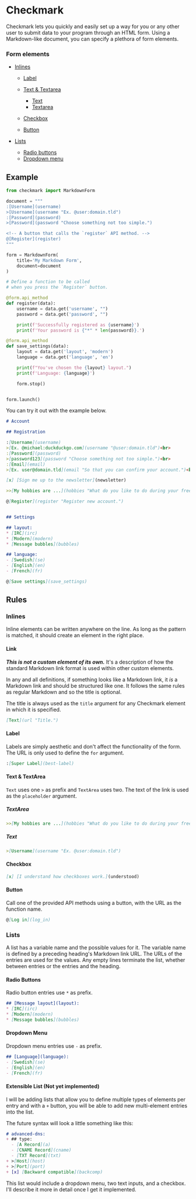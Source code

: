 # Checkmark

Checkmark lets you quickly and easily set up a way for you or any other user to submit data to your program through an HTML form. Using a Markdown-like document, you can specify a plethora of form elements.

### Form elements

- [Inlines](#inlines)
    - [Label](#label)
    - [Text & Textarea](#text-textarea)
        - [Text](#text)
        - [Textarea](#textarea)

    - [Checkbox](#checkbox)
    - [Button](#button)
    
- [Lists](#lists)
    - [Radio buttons](#radio-buttons)
    - [Dropdown menu](#dropdown-menu)


## Example

```py
from checkmark import MarkdownForm

document = """
:[Username](username)
>[Username](username "Ex. @user:domain.tld")
:[Password](password)
>[Password](password "Choose something not too simple.")

<!-- A button that calls the `register` API method. -->
@[Register](register)
"""

form = MarkdownForm(
    title='My Markdown Form',
    document=document
)

# Define a function to be called
# when you press the `Register` button.

@form.api_method
def register(data):
    username = data.get('username', "")
    password = data.get('password', "")

    print(f'Successfully registered as {username}')
    print(f'Your password is {"*" * len(password)}.')

@form.api_method
def save_settings(data):
    layout = data.get('layout', 'modern')
    language = data.get('language', 'en')

    print(f"You've chosen the {layout} layout.")
    print(f'Language: {language}')

    form.stop()


form.launch()
```

You can try it out with the example below.

```md
# Account

## Registration

:[Username](username)
>[Ex. @michael:duckduckgo.com](username "@user:domain.tld")<br>
:[Password](password)
>[password123](password "Choose something not too simple.")<br>
:[Email](email)
>[Ex. user@domain.tld](email "So that you can confirm your account.")<br>

[x] [Sign me up to the newsletter](newsletter)

>>[My hobbies are ...](hobbies "What do you like to do during your free time?")

@[Register](register "Register new account.")


## Settings

## layout:
* [IRC](irc)
* [Modern](modern)
* [Message bubbles](bubbles)

## language:
- [Swedish](se)
- [English](en)
- [French](fr)

@[Save settings](save_settings)
```


## Rules

### Inlines

Inline elements can be written anywhere on the line. As long as the pattern is matched, it should create an element in the right place.

#### Link

***This is not a custom element of its own.*** It's a description of how the standard Markdown link format is used within other custom elements.

In any and all definitions, if something looks like a Markdown link, it *is* a Markdown link and should be structured like one. It follows the same rules as regular Markdown and so the title is optional.

The title is always used as the `title` argument for any Checkmark element in which it is specified.

```md
[Text](url "Title.")
```

#### Label

Labels are simply aesthetic and don't affect the functionality of the form.
The URL is only used to define the `for` argument.

```md
:[Super Label](best-label)
```

#### Text & TextArea

`Text` uses one `>` as prefix and `TextArea` uses two.
The text of the link is used as the `placeholder` argument.

##### TextArea
```md
>>[My hobbies are ...](hobbies "What do you like to do during your free time?")
```

##### Text
```md
>[Username](username "Ex. @user:domain.tld")
```

#### Checkbox
```md
[x] [I understand how checkboxes work.](understood)
```

#### Button

Call one of the provided API methods using a button, with the URL as the function name.

```md
@[Log in](log_in)
```

### Lists

A list has a variable name and the possible values for it. The variable name is defined by a preceding heading's Markdown link URL. The URLs of the entries are used for the values. Any empty lines terminate the list, whether between entries or the entries and the heading.

#### Radio Buttons

Radio button entries use `*` as prefix.

```md
## [Message layout](layout):
* [IRC](irc)
* [Modern](modern)
* [Message bubbles](bubbles)
```

#### Dropdown Menu

Dropdown menu entries use `-` as prefix.

```md
## [Language](language):
- [Swedish](se)
- [English](en)
- [French](fr)
```

#### Extensible List (Not yet implemented)

I will be adding lists that allow you to define multiple types of elements per entry and with a `+` button, you will be able to add new multi-element entries into the list.

The future syntax will look a little something like this:

```md
# advanced-dns:
+ ## type:
  - [A Record](a)
  - [CNAME Record](cname)
  - [TXT Record](txt)
+ >[Host](host)
+ >[Port](port)
+ [x] [Backward compatible](backcomp)
```

This list would include a dropdown menu, two text inputs, and a checkbox.
I'll describe it more in detail once I get it implemented.